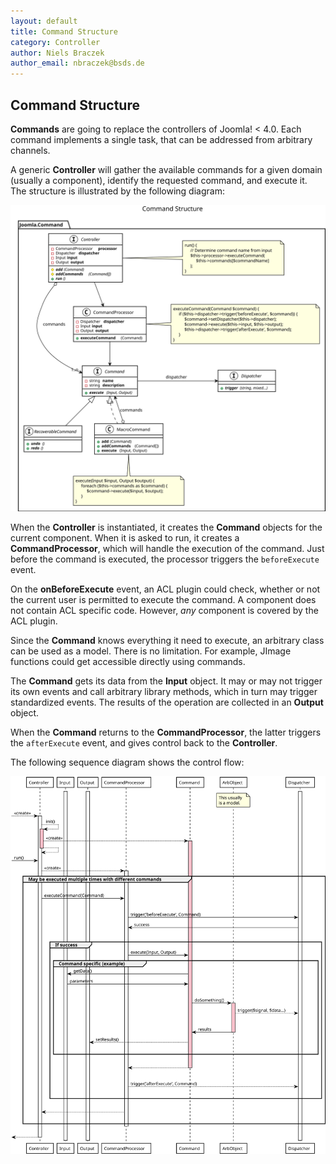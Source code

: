 ```yaml
---
layout: default
title: Command Structure
category: Controller
author: Niels Braczek
author_email: nbraczek@bsds.de
---
```


## Command Structure

**Commands** are going to replace the controllers of Joomla! < 4.0.
Each command implements a single task, that can be addressed from arbitrary channels.

A generic **Controller** will gather the available commands for a given domain (usually a component),
identify the requested command, and execute it.
The structure is illustrated by the following diagram:

![UML Class Diagram](svg/class-command.svg)

When the **Controller** is instantiated, it creates the **Command** objects for the current component.
When it is asked to run, it creates a **CommandProcessor**, which will handle the execution of the command.
Just before the command is executed, the processor triggers the `beforeExecute` event.

On the **onBeforeExecute** event, an ACL plugin could check, whether or not the current user is permitted to execute the command.
A component does not contain ACL specific code. However, *any* component is covered by the ACL plugin.

Since the **Command** knows everything it need to execute, an arbitrary class can be used as a model.
There is no limitation.
For example, JImage functions could get accessible directly using commands.

The **Command** gets its data from the **Input** object.
It may or may not trigger its own events and call arbitrary library methods, which in turn may trigger standardized events.
The results of the operation are collected in an **Output** object.

When the **Command** returns to the **CommandProcessor**, the latter triggers the `afterExecute` event,
and gives control back to the **Controller**.

The following sequence diagram shows the control flow:

![UML Sequence Diagram](svg/sequence-command.svg)

